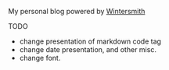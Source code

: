 My personal blog powered by [Wintersmith](http://wintersmith.io)

TODO
 *  change presentation of markdown code tag
 *  change date presentation, and other misc.
 *  change font.

